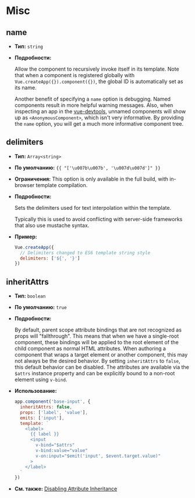 # Misc

## name

- **Тип:** `string`

- **Подробности:**

  Allow the component to recursively invoke itself in its template. Note that when a component is registered globally with `Vue.createApp({}).component({})`, the global ID is automatically set as its name.

  Another benefit of specifying a `name` option is debugging. Named components result in more helpful warning messages. Also, when inspecting an app in the [vue-devtools](https://github.com/vuejs/vue-devtools), unnamed components will show up as `<AnonymousComponent>`, which isn't very informative. By providing the `name` option, you will get a much more informative component tree.

## delimiters

- **Тип:** `Array<string>`

- **По умолчанию:** `{{ "['\u007b\u007b', '\u007d\u007d']" }}` 

- **Ограничения:** This option is only available in the full build, with in-browser template compilation.

- **Подробности:**

  Sets the delimiters used for text interpolation within the template.

  Typically this is used to avoid conflicting with server-side frameworks that also use mustache syntax.

- **Пример:**

  ```js
  Vue.createApp({
    // Delimiters changed to ES6 template string style
    delimiters: ['${', '}']
  })
  ```

## inheritAttrs

- **Тип:** `boolean`

- **По умолчанию:** `true`

- **Подробности:**

  By default, parent scope attribute bindings that are not recognized as props will "fallthrough". This means that when we have a single-root component, these bindings will be applied to the root element of the child component as normal HTML attributes. When authoring a component that wraps a target element or another component, this may not always be the desired behavior. By setting `inheritAttrs` to `false`, this default behavior can be disabled. The attributes are available via the `$attrs` instance property and can be explicitly bound to a non-root element using `v-bind`.

- **Использование:**

  ```js
  app.component('base-input', {
    inheritAttrs: false,
    props: ['label', 'value'],
    emits: ['input'],
    template: `
      <label>
        {{ label }}
        <input
          v-bind="$attrs"
          v-bind:value="value"
          v-on:input="$emit('input', $event.target.value)"
        >
      </label>
    `
  })
  ```

- **См. также:** [Disabling Attribute Inheritance](../guide/component-attrs.md#disabling-attribute-inheritance)
